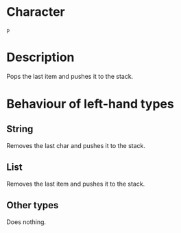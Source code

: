 # Character
`p`

# Description
Pops the last item and pushes it to the stack.

# Behaviour of left-hand types
## String
Removes the last char and pushes it to the stack.

## List
Removes the last item and pushes it to the stack.

## Other types
Does nothing.
